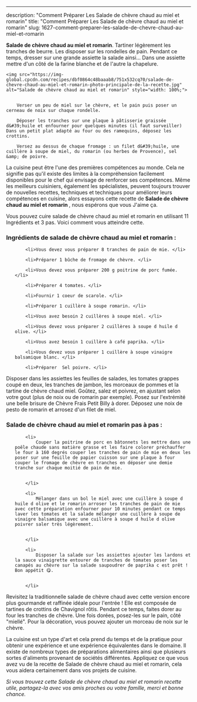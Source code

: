 ---
description: "Comment Préparer Les Salade de chèvre chaud au miel et romarin"
title: "Comment Préparer Les Salade de chèvre chaud au miel et romarin"
slug: 1627-comment-preparer-les-salade-de-chevre-chaud-au-miel-et-romarin

<p>
	<strong>Salade de chèvre chaud au miel et romarin</strong>. 
	Tartiner légèrement les tranches de beurre. Les disposer sur les rondelles de pain. Pendant ce temps, dresser sur une grande assiette la salade ainsi… Dans une assiette mettre d&#39;un côté de la farine blanche et de l&#39;autre la chapelure.
</p>
<p>
	
	<img src="https://img-global.cpcdn.com/recipes/dbf0864c48baaab8/751x532cq70/salade-de-chevre-chaud-au-miel-et-romarin-photo-principale-de-la-recette.jpg" alt="Salade de chèvre chaud au miel et romarin" style="width: 100%;">
	
	
		Verser un peu de miel sur le chèvre, et le pain puis poser un cerneau de noix sur chaque rondelle.
	
		Déposer les tranches sur une plaque à pâtisserie graissée d&#39;huile et enfourner pour quelques minutes (il faut surveiller) Dans un petit plat adapté au four ou des ramequins, déposez les crottins.
	
		Versez au dessus de chaque fromage : un filet d&#39;huile, une cuillère à soupe de miel, du romarin (ou herbes de Provence), sel &amp; de poivre.
	
</p>

La cuisine peut être l'une des premières compétences au monde. Cela ne signifie pas qu'il existe des limites à la compréhension facilement disponibles pour le chef qui envisage de renforcer ses compétences. Même les meilleurs cuisiniers, également les spécialistes, peuvent toujours trouver de nouvelles recettes, techniques et techniques pour améliorer leurs compétences en cuisine, alors essayons cette recette de <strong> Salade de chèvre chaud au miel et romarin </strong>, nous espérons que vous J'aime ça.

<!--inarticleads1-->

Vous pouvez cuire salade de chèvre chaud au miel et romarin en utilisant 11 Ingrédients et 3 pas. Voici comment vous atteindre cette.

<h3>Ingrédients de salade de chèvre chaud au miel et romarin :</h3>

<ol>
	
		<li>Vous devez vous préparer 8 tranches de pain de mie. </li>
	
		<li>Préparer 1 bûche de fromage de chèvre. </li>
	
		<li>Vous devez vous préparer 200 g poitrine de porc fumée. </li>
	
		<li>Préparer 4 tomates. </li>
	
		<li>Fournir 1 coeur de scarole. </li>
	
		<li>Préparer 1 cuillère à soupe romarin. </li>
	
		<li>Vous avez besoin 2 cuillères à soupe miel. </li>
	
		<li>Vous devez vous préparer 2 cuillères à soupe d huile d olive. </li>
	
		<li>Vous avez besoin 1 cuillère à café paprika. </li>
	
		<li>Vous devez vous préparer 1 cuillère à soupe vinaigre balsamique blanc. </li>
	
		<li>Préparer  Sel poivre. </li>
	
</ol>

Disposer dans les assiettes les feuilles de salades, les tomates grappes coupé en deux, les tranches de jambon, les morceaux de pommes et la tartine de chèvre chaud miel. Goûtez, salez et poivrez, en ajustant selon votre gout (plus de noix ou de romarin par exemple). Posez sur l&#39;extrémité une belle brisure de Chèvre Frais Petit Billy à dorer. Déposez une noix de pesto de romarin et arrosez d&#39;un filet de miel. 

<!--inarticleads2-->

<h3>Salade de chèvre chaud au miel et romarin pas à pas :</h3>

<ol>
	
		<li>
			Couper la poitrine de porc en bâtonnets les mettre dans une poêle chaude sans matière grasse et les faire colorer préchauffer le four à 160 degrés couper les tranches de pain de mie en deux les poser sur une feuille de papier cuisson sur une plaque à four couper le fromage de chèvre en tranches en déposer une demie tranche sur chaque moitié de pain de mie.
			
			
		</li>
	
		<li>
			Mélanger dans un bol le miel avec une cuillère à soupe d huile d olive et le romarin arroser les tranches de pain de mie avec cette préparation enfourner pour 10 minutes pendant ce temps laver les tomates et la salade mélanger une cuillère à soupe de vinaigre balsamique avec une cuillère à soupe d huile d olive poivrer saler très légèrement.
			
			
		</li>
	
		<li>
			Disposer la salade sur les assiettes ajouter les lardons et la sauce vinaigrette entourer de tranches de tomates poser les canapés au chèvre sur la salade saupoudrer de paprika c est prêt ! Bon appétit 😋.
			
			
		</li>
	
</ol>

Revisitez la traditionnelle salade de chèvre chaud avec cette version encore plus gourmande et raffinée idéale pour l&#39;entrée ! Elle est composée de tartines de crottins de Chavignol rôtis. Pendant ce temps, faites dorer au four les tranches de chèvre. Une fois dorées, posez-les sur le pain, côté &#34;miellé&#34;. Pour la décoration, vous pouvez ajouter un morceau de noix sur le chèvre. 

<!--inarticleads1-->

<p>
La cuisine est un type d'art et cela prend du temps et de la pratique pour obtenir une expérience et une expérience équivalentes dans le domaine. Il existe de nombreux types de préparations alimentaires ainsi que plusieurs sortes d'aliments provenant de sociétés différentes. Appliquez ce que vous avez vu de la recette de Salade de chèvre chaud au miel et romarin, cela vous aidera certainement dans vos projets de cuisine.
</p>

<p>
<i>Si vous trouvez cette Salade de chèvre chaud au miel et romarin recette utile, partagez-la avec vos amis proches ou votre famille, merci et bonne chance.</i>
</p>
